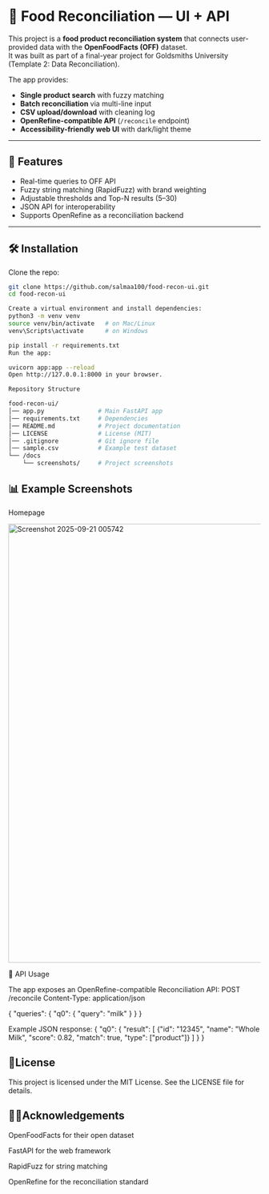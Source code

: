# 🍎 Food Reconciliation — UI + API

This project is a **food product reconciliation system** that connects user-provided data with the **OpenFoodFacts (OFF)** dataset.  
It was built as part of a final-year project for Goldsmiths University (Template 2: Data Reconciliation).

The app provides:
- **Single product search** with fuzzy matching
- **Batch reconciliation** via multi-line input
- **CSV upload/download** with cleaning log
- **OpenRefine-compatible API** (`/reconcile` endpoint)
- **Accessibility-friendly web UI** with dark/light theme

---

## 🚀 Features

- Real-time queries to OFF API  
- Fuzzy string matching (RapidFuzz) with brand weighting  
- Adjustable thresholds and Top-N results (5–30)  
- JSON API for interoperability  
- Supports OpenRefine as a reconciliation backend  

---

## 🛠️ Installation

Clone the repo:

```bash
git clone https://github.com/salmaa100/food-recon-ui.git
cd food-recon-ui

Create a virtual environment and install dependencies:
python3 -m venv venv
source venv/bin/activate   # on Mac/Linux
venv\Scripts\activate      # on Windows

pip install -r requirements.txt
Run the app:

uvicorn app:app --reload
Open http://127.0.0.1:8000 in your browser.

Repository Structure

food-recon-ui/
│── app.py               # Main FastAPI app
│── requirements.txt     # Dependencies
│── README.md            # Project documentation
│── LICENSE              # License (MIT)
│── .gitignore           # Git ignore file
│── sample.csv           # Example test dataset
└── /docs
    └── screenshots/     # Project screenshots
```
## 📊 Example Screenshots
Homepage

<img width="1378" height="877" alt="Screenshot 2025-09-21 005742" src="https://github.com/user-attachments/assets/b9af181d-e33e-4fde-9945-8cf636bb80c4" />


🔗 API Usage

The app exposes an OpenRefine-compatible Reconciliation API:
POST /reconcile
Content-Type: application/json

{
  "queries": {
    "q0": { "query": "milk" }
  }
}

Example JSON response:
{
  "q0": {
    "result": [
      {"id": "12345", "name": "Whole Milk", "score": 0.82, "match": true, "type": ["product"]}
    ]
  }
}

## 📜License

This project is licensed under the MIT License. See the LICENSE
 file for details.

 

## 🧑‍🎓Acknowledgements

OpenFoodFacts for their open dataset

FastAPI for the web framework

RapidFuzz for string matching

OpenRefine for the reconciliation standard




